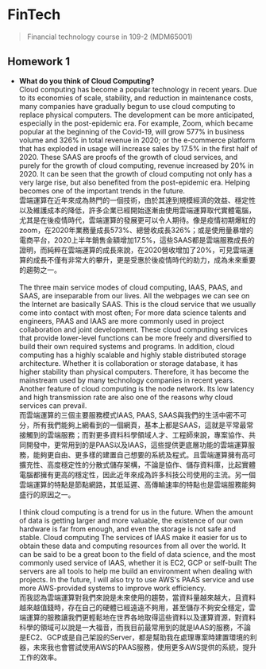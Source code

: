 # FinTech
> Financial technology course in 109-2 (MDM65001)

## Homework 1
* **What do you think of Cloud Computing?**<br>
Cloud computing has become a popular technology in recent years. Due to its economies of scale, stability, and reduction in maintenance costs, many companies have gradually begun to use cloud computing to replace physical computers. The development can be more anticipated, especially in the post-epidemic era. For example, Zoom, which became popular at the beginning of the Covid-19, will grow 577% in business volume and 326% in total revenue in 2020; or the e-commerce platform that has exploded in usage will increase sales by 17.5% in the first half of 2020. These SAAS are proofs of the growth of cloud services, and purely for the growth of cloud computing, revenue increased by 20% in 2020. It can be seen that the growth of cloud computing not only has a very large rise, but also benefited from the post-epidemic era. Helping becomes one of the important trends in the future.<br>
雲端運算在近年來成為熱門的一個技術，由於其達到規模經濟的效益、穩定性以及維護成本的降低，許多企業已經開始逐漸由使用雲端運算取代實體電腦，尤其是在後疫情時代，雲端運算的發展更可以令人期待。像是疫情初期爆紅的zoom，在2020年業務量成長573%、總營收成長326%；或是使用量暴增的電商平台，2020上半年銷售金額增加17.5%，這些SAAS都是雲端服務成長的證明，而純粹在雲端運算的成長來說，在2020營收增加了20%，可見雲端運算的成長不僅有非常大的攀升，更是受惠於後疫情時代的助力，成為未來重要的趨勢之一。<br><br>
The three main service modes of cloud computing, IAAS, PAAS, and SAAS, are inseparable from our lives. All the webpages we can see on the Internet are basically SAAS. This is the cloud service that we usually come into contact with most often; For more data science talents and engineers, PAAS and IAAS are more commonly used in project collaboration and joint development. These cloud computing services that provide lower-level functions can be more freely and diversified to build their own required systems and programs. In addition, cloud computing has a highly scalable and highly stable distributed storage architecture. Whether it is collaboration or storage database, it has higher stability than physical computers. Therefore, it has become the mainstream used by many technology companies in recent years. Another feature of cloud computing is the node network. Its low latency and high transmission rate are also one of the reasons why cloud services can prevail.<br>
而雲端運算的三個主要服務模式IAAS, PAAS, SAAS與我們的生活中密不可分，所有我們能夠上網看到的一個網頁，基本上都是SAAS，這就是平常最常接觸到的雲端服務；而對更多資料科學領域人才、工程師來說，專案協作、共同開發中，更常用到的是PAAS以及IAAS，這些提供更底層功能的雲端運算服務，能夠更自由、更多樣的建置自己想要的系統及程式。且雲端運算擁有高可擴充性、高度穩定性的分散式儲存架構，不論是協作、儲存資料庫，比起實體電腦都擁有更高的穩定性，因此近年來成為許多科技公司使用的主流。另一個雲端運算的特點是節點網路，其低延遲、高傳輸速率的特點也是雲端服務能夠盛行的原因之一。<br><br>
I think cloud computing is a trend for us in the future. When the amount of data is getting larger and more valuable, the existence of our own hardware is far from enough, and even the storage is not safe and stable. Cloud computing The services of IAAS make it easier for us to obtain these data and computing resources from all over the world. It can be said to be a great boon to the field of data science, and the most commonly used service of IAAS, whether it is EC2, GCP or self-built The servers are all tools to help me build an environment when dealing with projects. In the future, I will also try to use AWS's PAAS service and use more AWS-provided systems to improve work efficiency.<br>
而我認為雲端運算對我們來說是未來使用的趨勢，當資料量越來越大，且資料越來越值錢時，存在自己的硬體已經遠遠不夠用，甚至儲存不夠安全穩定，雲端運算的服務讓我們更輕鬆地在世界各地取得這些資料以及運算資源，對資料科學的領域可以說是一大福音，而我目前最常用到的就是IAAS的服務，不論是EC2、GCP或是自己架設的Server，都是幫助我在處理專案時建置環境的利器，未來我也會嘗試使用AWS的PAAS服務，使用更多AWS提供的系統，提升工作的效率。